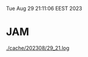 Tue Aug 29 21:11:06 EEST 2023
# JAM
<a href='./cache/202308/29_21.log'>./cache/202308/29_21.log</a>

